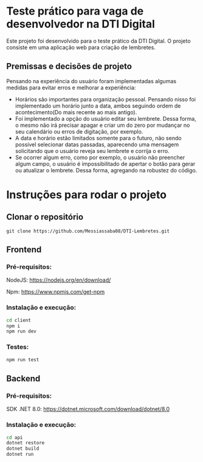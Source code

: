 # Teste prático para vaga de desenvolvedor na DTI Digital
Este projeto foi desenvolvido para o teste prático da DTI Digital. O projeto consiste em uma aplicação web para criação de lembretes.

## Premissas e decisões de projeto

Pensando na experiência do usuário foram implementadas algumas medidas para evitar erros e melhorar a experiência:

- Horários são importantes para organização pessoal. Pensando nisso foi implementado um horário junto a data, ambos seguindo ordem de acontecimento(Do mais recente ao mais antigo).
- Foi implementado a opção do usuário editar seu lembrete. Dessa forma, o mesmo não irá precisar apagar e criar um do zero por mudançar no seu calendário ou erros de digitação, por exemplo.
- A data e horário estão limitados somente para o futuro, não sendo possível selecionar datas passadas, aparecendo uma mensagem solicitando que o usuário reveja seu lembrete e corrija o erro.
- Se ocorrer algum erro, como por exemplo, o usuário não preencher algum campo, o usuário é impossibilitado de apertar o botão para gerar ou atualizar o lembrete. Dessa forma, agregando na robustez do código.

# Instruções para rodar o projeto

## Clonar o repositório
```
git clone https://github.com/Messiassaba08/DTI-Lembretes.git
```

## Frontend

### Pré-requisitos:
NodeJS: https://nodejs.org/en/download/

Npm: https://www.npmjs.com/get-npm

### Instalação e execução:
```bash
cd client
npm i
npm run dev
```

### Testes:
```bash
npm run test
```

## Backend

### Pré-requisitos:
SDK .NET 8.0: https://dotnet.microsoft.com/download/dotnet/8.0

### Instalação e execução:
```bash
cd api
dotnet restore
dotnet build
dotnet run
```
